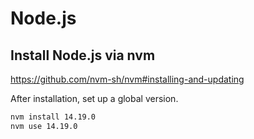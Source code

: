 # Node.js

## Install Node.js via nvm

https://github.com/nvm-sh/nvm#installing-and-updating

After installation, set up a global version.

```sh
nvm install 14.19.0
nvm use 14.19.0
```

